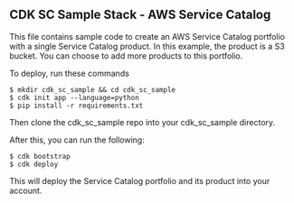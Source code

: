 ## CDK SC Sample Stack - AWS Service Catalog 

This file contains sample code to create an AWS Service Catalog portfolio with a single Service Catalog product.  In this example, the product is a S3 bucket.   You can choose to add more products to this portfolio.   



To deploy, run these commands


```
$ mkdir cdk_sc_sample && cd cdk_sc_sample
$ cdk init app --language=python
$ pip install -r requirements.txt
```

Then clone the cdk_sc_sample repo into your cdk_sc_sample directory.  

After this, you can run the following: 

```
$ cdk bootstrap 
$ cdk deploy    
```

This will deploy the Service Catalog portfolio and its product into your account.  